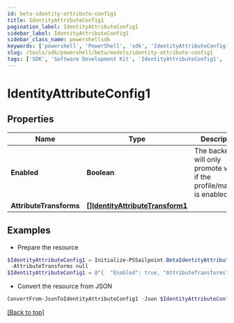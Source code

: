 ```yaml
---
id: beta-identity-attribute-config1
title: IdentityAttributeConfig1
pagination_label: IdentityAttributeConfig1
sidebar_label: IdentityAttributeConfig1
sidebar_class_name: powershellsdk
keywords: ['powershell', 'PowerShell', 'sdk', 'IdentityAttributeConfig1', 'BetaIdentityAttributeConfig1'] 
slug: /tools/sdk/powershell/beta/models/identity-attribute-config1
tags: ['SDK', 'Software Development Kit', 'IdentityAttributeConfig1', 'BetaIdentityAttributeConfig1']
---
```



# IdentityAttributeConfig1

## Properties

Name | Type | Description | Notes
------------ | ------------- | ------------- | -------------
**Enabled** | **Boolean** | The backend will only promote values if the profile/mapping is enabled. | [optional] [default to $false]
**AttributeTransforms** | [**[]IdentityAttributeTransform1**](identity-attribute-transform1) |  | [optional] 

## Examples

- Prepare the resource
```powershell
$IdentityAttributeConfig1 = Initialize-PSSailpoint.BetaIdentityAttributeConfig1  -Enabled true `
 -AttributeTransforms null
$IdentityAttributeConfig1 = @"{  "Enabled": true, "AttributeTransforms": null }"@
```

- Convert the resource from JSON
```powershell
ConvertFrom-JsonToIdentityAttributeConfig1 -Json $IdentityAttributeConfig1
```


[[Back to top]](#) 

